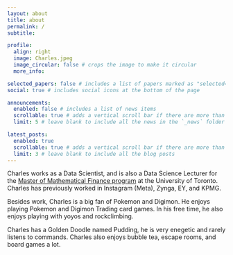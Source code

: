 ```yaml
---
layout: about
title: about
permalink: /
subtitle: 

profile:
  align: right
  image: Charles.jpeg
  image_circular: false # crops the image to make it circular
  more_info: 

selected_papers: false # includes a list of papers marked as "selected={true}"
social: true # includes social icons at the bottom of the page

announcements:
  enabled: false # includes a list of news items
  scrollable: true # adds a vertical scroll bar if there are more than 3 news items
  limit: 5 # leave blank to include all the news in the `_news` folder

latest_posts:
  enabled: true
  scrollable: true # adds a vertical scroll bar if there are more than 3 new posts items
  limit: 3 # leave blank to include all the blog posts
---
```


Charles works as a Data Scientist, and is also a Data Science Lecturer for the [Master of Mathematical Finance program](https://www.mmf.utoronto.ca/) at the University of Toronto. Charles has previously worked in Instagram (Meta), Zynga, EY, and KPMG. 

Besides work, Charles is a big fan of Pokemon and Digimon. He enjoys playing Pokemon and Digimon Trading card games. In his free time, he also enjoys playing with yoyos and rockclimbing.

Charles has a Golden Doodle named Pudding, he is very enegetic and rarely listens to commands.  Charles also enjoys bubble tea, escape rooms, and board games a lot.